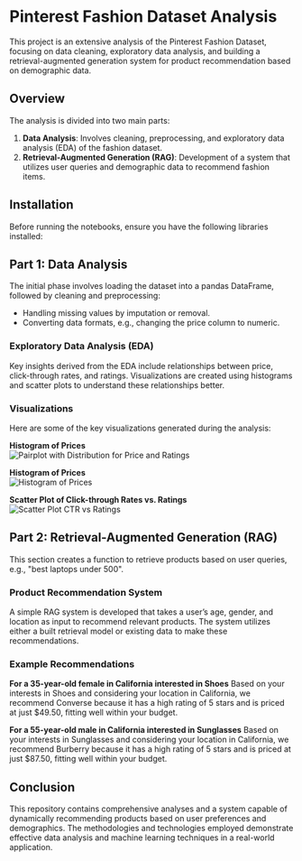 # Pinterest Fashion Dataset Analysis

This project is an extensive analysis of the Pinterest Fashion Dataset, focusing on data cleaning, exploratory data analysis, and building a retrieval-augmented generation system for product recommendation based on demographic data.

## Overview

The analysis is divided into two main parts:
1. **Data Analysis**: Involves cleaning, preprocessing, and exploratory data analysis (EDA) of the fashion dataset.
2. **Retrieval-Augmented Generation (RAG)**: Development of a system that utilizes user queries and demographic data to recommend fashion items.

## Installation

Before running the notebooks, ensure you have the following libraries installed:

## Part 1: Data Analysis

The initial phase involves loading the dataset into a pandas DataFrame, followed by cleaning and preprocessing:
- Handling missing values by imputation or removal.
- Converting data formats, e.g., changing the price column to numeric.

### Exploratory Data Analysis (EDA)

Key insights derived from the EDA include relationships between price, click-through rates, and ratings. Visualizations are created using histograms and scatter plots to understand these relationships better.

### Visualizations

Here are some of the key visualizations generated during the analysis:

**Histogram of Prices**  
![Pairplot with Distribution for Price and Ratings](price_and_ratings.png)

**Histogram of Prices**  
![Histogram of Prices](path_to_histogram.png)

**Scatter Plot of Click-through Rates vs. Ratings**  
![Scatter Plot CTR vs Ratings](path_to_scatter_plot.png)

## Part 2: Retrieval-Augmented Generation (RAG)

This section creates a function to retrieve products based on user queries, e.g., "best laptops under 500".

### Product Recommendation System

A simple RAG system is developed that takes a user’s age, gender, and location as input to recommend relevant products. The system utilizes either a built retrieval model or existing data to make these recommendations.

### Example Recommendations

**For a 35-year-old female in California interested in Shoes**
Based on your interests in Shoes and considering your location in California, we recommend Converse because it has a high rating of 5 stars and is priced at just $49.50, fitting well within your budget.

**For a 55-year-old male in California interested in Sunglasses**
Based on your interests in Sunglasses and considering your location in California, we recommend Burberry because it has a high rating of 5 stars and is priced at just $87.50, fitting well within your budget.


## Conclusion

This repository contains comprehensive analyses and a system capable of dynamically recommending products based on user preferences and demographics. The methodologies and technologies employed demonstrate effective data analysis and machine learning techniques in a real-world application.

